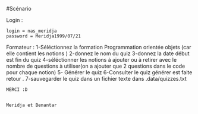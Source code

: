 #Scénario 

Login : 
	
	login = nas_meridja	
	password = Meridja1999/07/21
	
Formateur : 
	1-Séléctionnez la formation Programmation orientée objets (car elle contient les notions )
	2-donnez le nom du quiz 
	3-donnez la date début est fin du quiz 
	4-séléctionner les  notions à ajouter ou à retirer avec le nombre de questions à utiliser(on a ajouter que 2 questions dans le code pour chaque notion)
	5- Générer le quiz
	6-Consulter le quiz générer est faite retour .
	7-sauvegarder le quiz dans un fichier texte dans .data/quizzes.txt

	
	MERCI :D 
	
	
	Meridja et Benantar
